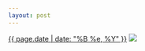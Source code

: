 ```yaml
---
layout: post
---
```


<p>
  <time><a href="/72">{{ page.date | date: "%B %e, %Y" }}</a></time>
  <a href="/72"><img src="{{ site.assets_url }}/72-640.jpg" srcset="{{ site.assets_url }}/72-1280.jpg 1280w, {{ site.assets_url }}/72-960.jpg 960w, {{ site.assets_url }}/72-640.jpg 640w, {{ site.assets_url }}/72-320.jpg 320w" sizes="(min-width: 700px) 50vw, calc(100vw - 2rem)" /></a>
</p>
